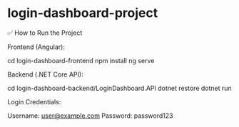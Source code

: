# login-dashboard-project

✅ How to Run the Project

Frontend (Angular):

cd login-dashboard-frontend
npm install
ng serve

Backend (.NET Core API):

cd login-dashboard-backend/LoginDashboard.API
dotnet restore
dotnet run

Login Credentials:

Username: user@example.com
Password: password123
